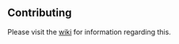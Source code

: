 ## Contributing

Please visit the [wiki](https://github.com/Heroic-Games-Launcher/HeroicGamesLauncher/wiki/Contributing) for information regarding this.